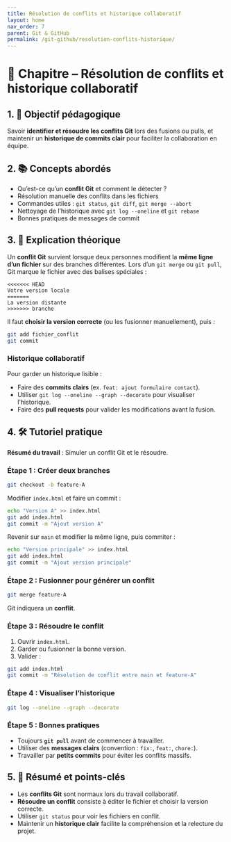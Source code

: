 ```yaml
---
title: Résolution de conflits et historique collaboratif
layout: home
nav_order: 7
parent: Git & GitHub
permalink: /git-github/resolution-conflits-historique/
---
```


# 📘 Chapitre – Résolution de conflits et historique collaboratif

## 1. 🎯 Objectif pédagogique

Savoir **identifier et résoudre les conflits Git** lors des fusions ou pulls, et maintenir un **historique de commits clair** pour faciliter la collaboration en équipe.

## 2. 📚 Concepts abordés

* Qu’est-ce qu’un **conflit Git** et comment le détecter ?
* Résolution manuelle des conflits dans les fichiers
* Commandes utiles : `git status`, `git diff`, `git merge --abort`
* Nettoyage de l’historique avec `git log --oneline` et `git rebase`
* Bonnes pratiques de messages de commit

## 3. 🧠 Explication théorique

Un **conflit Git** survient lorsque deux personnes modifient la **même ligne d’un fichier** sur des branches différentes.
Lors d’un `git merge` ou `git pull`, Git marque le fichier avec des balises spéciales :

```text
<<<<<<< HEAD
Votre version locale
=======
La version distante
>>>>>>> branche
```

Il faut **choisir la version correcte** (ou les fusionner manuellement), puis :

```bash
git add fichier_conflit
git commit
```

### Historique collaboratif

Pour garder un historique lisible :

* Faire des **commits clairs** (ex. `feat: ajout formulaire contact`).
* Utiliser `git log --oneline --graph --decorate` pour visualiser l’historique.
* Faire des **pull requests** pour valider les modifications avant la fusion.

## 4. 🛠 Tutoriel pratique

**Résumé du travail** : Simuler un conflit Git et le résoudre.

### Étape 1 : Créer deux branches

```bash
git checkout -b feature-A
```

Modifier `index.html` et faire un commit :

```bash
echo "Version A" >> index.html
git add index.html
git commit -m "Ajout version A"
```

Revenir sur `main` et modifier la même ligne, puis commiter :

```bash
echo "Version principale" >> index.html
git add index.html
git commit -m "Ajout version principale"
```

### Étape 2 : Fusionner pour générer un conflit

```bash
git merge feature-A
```

Git indiquera un **conflit**.

### Étape 3 : Résoudre le conflit

1. Ouvrir `index.html`.
2. Garder ou fusionner la bonne version.
3. Valider :

```bash
git add index.html
git commit -m "Résolution de conflit entre main et feature-A"
```

### Étape 4 : Visualiser l’historique

```bash
git log --oneline --graph --decorate
```

### Étape 5 : Bonnes pratiques

* Toujours **`git pull`** avant de commencer à travailler.
* Utiliser des **messages clairs** (convention : `fix:`, `feat:`, `chore:`).
* Travailler par **petits commits** pour éviter les conflits massifs.

## 5. 🧾 Résumé et points-clés

* Les **conflits Git** sont normaux lors du travail collaboratif.
* **Résoudre un conflit** consiste à éditer le fichier et choisir la version correcte.
* Utiliser `git status` pour voir les fichiers en conflit.
* Maintenir un **historique clair** facilite la compréhension et la relecture du projet.
